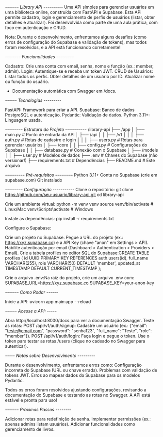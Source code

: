 *------- Library API ----------*
Uma API simples para gerenciar usuários em uma biblioteca online, construída com FastAPI e Supabase. Esta API permite cadastro, login e gerenciamento de perfis de usuários (listar, obter detalhes e atualizar). Foi desenvolvida como parte de uma aula prática, com foco em autenticação e CRUD.

Nota: Durante o desenvolvimento, enfrentamos alguns desafios (como erros de configuração do Supabase e validação de tokens), mas todos foram resolvidos, e a API está funcionando corretamente!


*-------- Funcionalidades ---------*

Cadastro: Crie uma conta com email, senha, nome e função (ex.: member, admin).
Login: Autentique-se e receba um token JWT.
CRUD de Usuários:
Listar todos os perfis.
Obter detalhes de um usuário por ID.
Atualizar nome ou função do usuário.

- Documentação automática com Swagger em /docs.

*------ Tecnologias ---------*

FastAPI: Framework para criar a API.
Supabase: Banco de dados PostgreSQL e autenticação.
Pydantic: Validação de dados.
Python 3.11+: Linguagem usada.

*--------- Estrutura do Projeto -----------*
/library-api
├── /app
│   ├── main.py          # Ponto de entrada da API
│   ├── /api
│   │   ├── /v1
│   │   │   ├── auth.py  # Rotas de cadastro e login
│   │   │   ├── users.py # Rotas para gerenciar usuários
│   ├── /core
│   │   ├── config.py    # Configurações do Supabase
│   │   ├── database.py  # Conexão com o Supabase
│   ├── /models
│   │   ├── user.py      # Modelos de dados
├── .env                 # Chaves do Supabase (não versionar!)
├── requirements.txt     # Dependências
├── README.md            # Este arquivo


*---------- Pré-requisitos ---------*
Python 3.11+
Conta no Supabase (crie em supabase.com)
Git instalado


*--------- Configuração -----------*
Clone o repositório:
git clone https://github.com/seu-usuario/library-api.git
cd library-api


Crie um ambiente virtual:
python -m venv venv
source venv/bin/activate  # Linux/Mac
venv\Scripts\activate     # Windows


Instale as dependências:
pip install -r requirements.txt


Configure o Supabase:

Crie um projeto no Supabase.
Pegue a URL do projeto (ex.: https://xyz.supabase.co) e a API Key (chave "anon" em Settings > API).
Habilite autenticação por email (Dashboard > Authentication > Providers > Email).
Crie a tabela profiles no editor SQL do Supabase:CREATE TABLE profiles (
    id UUID PRIMARY KEY REFERENCES auth.users(id),
    full_name VARCHAR(255),
    role VARCHAR(50) DEFAULT 'member',
    updated_at TIMESTAMP DEFAULT CURRENT_TIMESTAMP
);


Crie o arquivo .env:Na raiz do projeto, crie um arquivo .env com:
SUPABASE_URL=https://xyz.supabase.co
SUPABASE_KEY=your-anon-key



*------- Como Rodar ------*

Inicie a API:
uvicorn app.main:app --reload


*------ Acesse a API: -----*

Abra http://localhost:8000/docs para ver a documentação Swagger.
Teste as rotas:
POST /api/v1/auth/signup: Cadastre um usuário (ex.: {"email": "teste@email.com", "password": "senha123", "full_name": "Teste", "role": "member"}).
POST /api/v1/auth/login: Faça login e pegue o token.
Use o token para testar as rotas /users (clique no cadeado no Swagger para autenticar).


*----- Notas sobre Desenvolvimento ---------*

Durante o desenvolvimento, enfrentamos erros como:
Configuração incorreta do Supabase (URL ou chave errada).
Problemas com validação de tokens JWT.
Erros ao mapear dados do Supabase para os modelos Pydantic.


Todos os erros foram resolvidos ajustando configurações, revisando a documentação do Supabase e testando as rotas no Swagger.
A API está estável e pronta para uso!

*------- Próximos Passos --------*

Adicionar rotas para redefinição de senha.
Implementar permissões (ex.: apenas admins listam usuários).
Adicionar funcionalidades como gerenciamento de livros.
